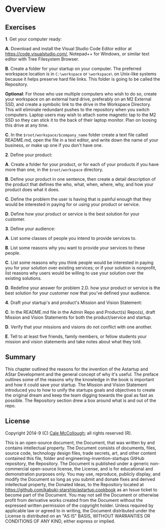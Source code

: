 # Overview

## Exercises

**1**. Get your computer ready:

**A**. Download and install the Visual Studio Code Editor editor at <https://code.visualstudio.com/>, Notepad++ for Windows, or similar text editor with Tree Filesystem Browser.

**B**. Create a folder for your startup on your computer. The preferred workspace location is in `C:\workspace` or `\workspace\` on Unix-like systems because it helps preserve hard file links. This folder is going to be called the Repository.

**Optional**: For those who use multiple computers who wish to do so, create your workspace on an external hard drive, preferably on an M2 External SSD, and create a symbolic link to the drive in the Workspace Directory. This will eliminate redundant pushes to the repository when you switch computers. Laptop users may wish to attach some magnetic tap to the M2 SSD so they can stick it to the back of their laptop monitor. Plan on loosing this drive at any time.

**C**. In the `$root/workspace/$company_name` folder create a text file called README.md, open the file in a text editor, and write down the name of your business, or make up one if you don't have one.

**2**. Define your product:

**A**. Create a folder for your product, or for each of your products if you have more than one, in the `$root/workspace` directory.

**B**. Define your product in one sentence, then create a detail description of the product that defines the who, what, when, where, why, and how your product does what it does.

**C**. Define the problem the user is having that is painful enough that they would be interested in paying for or using your product or service.

**D**. Define how your product or service is the best solution for your customer.

**3**. Define your audience:    

**A**. List some classes of people you intend to provide services to.

**B**. List some reasons why you want to provide your services to these people.

**C**. List some reasons why you think people would be interested in paying you for your solution over existing services; or if your solution is nonprofit, list reasons why users would be willing to use your solution over the existing solutions.

**D**. Redefine your answer for problem 2.D. how your product or service is the best solution for your customer now that you've defined your audience.

**4**. Draft your startup's and product's Mission and Vision Statement:

**C**. In the README.md file in the Admin Repo and Product(s) Repo(s), draft Mission and Vision Statements for both the product/service and startup.

**D**. Verify that your missions and visions do not conflict with one another.

**E**. Tell to at least five friends, family members, or fellow students your mission and vision statements and take notes about what they told.

## Summary

This chapter outlined the reasons for the invention of the Astartup and AStar Development and the general concept of why it's useful. The preface outlines some of the reasons why the knowledge in the book is important and how it could save your startup. The Mission and Vision Statement introduced you to how to unify the startups goals and objectives to create the original dream and keep the team digging towards the goal as fast as possible. The Repository section drew a box around what is and out of the repo.

## License

Copyright 2014-9 (C) [Cale McCollough](https://calemccollough.github.io); all rights reserved (R).

This is an open-source document, the Document, that was written by and contains intellectual property. The Document consists of documents, files, source code, technology design files, trade secrets, art, and other content contained this file, folder and engineering-invention-startups GitHub repository, the Repository. The Document is published under a generic non-commercial open-source license, the License, and is for educational and demonstration purposes only. You may use, reproduce, publicly display, and modify the Document so long as you submit and donate fixes and derived intellectual property, the Donated Ideas, to the Repository located at <https://github.com/kabuki-starship/astartup.cookbook> as an Issue ticket to become part of the Document. You may not sell the Document or otherwise profit from derivative works created from the Document without the expressed written permission of the copyright holder. Unless required by applicable law or agreed to in writing, the Document distributed under the License is distributed on an "AS IS" BASIS, WITHOUT WARRANTIES OR CONDITIONS OF ANY KIND, either express or implied.
